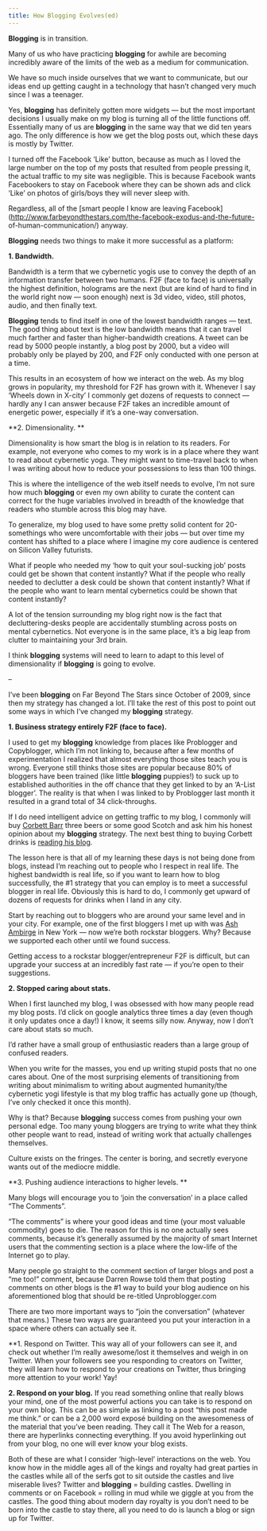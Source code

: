 ```yaml
---
title: How Blogging Evolves(ed)
---
```


**Blogging** is in transition.

Many of us who have practicing **blogging** for awhile are becoming incredibly
aware of the limits of the web as a medium for communication.

We have so much inside ourselves that we want to communicate, but our ideas
end up getting caught in a technology that hasn’t changed very much since I
was a teenager.

Yes, **blogging** has definitely gotten more widgets — but the most important
decisions I usually make on my blog is turning all of the little functions
off. Essentially many of us are **blogging** in the same way that we did ten
years ago. The only difference is how we get the blog posts out, which these
days is mostly by Twitter.

I turned off the Facebook ‘Like’ button, because as much as I loved the large
number on the top of my posts that resulted from people pressing it, the
actual traffic to my site was negligible. This is because Facebook wants
Facebookers to stay on Facebook where they can be shown ads and click ‘Like’
on photos of girls/boys they will never sleep with.

Regardless, all of the [smart people I know are leaving
Facebook](http://www.farbeyondthestars.com/the-facebook-exodus-and-the-future-
of-human-communication/) anyway.

**Blogging** needs two things to make it more successful as a platform:

**1\. Bandwidth.**

Bandwidth is a term that we cybernetic yogis use to convey the depth of an
information transfer between two humans. F2F (face to face) is universally the
highest definition, holograms are the next (but are kind of hard to find in
the world right now — soon enough) next is 3d video, video, still photos,
audio, and then finally text.

**Blogging** tends to find itself in one of the lowest bandwidth ranges — text. The good thing about text is the low bandwidth means that it can travel much farther and faster than higher-bandwidth creations. A tweet can be read by 5000 people instantly, a blog post by 2000, but a video will probably only be played by 200, and F2F only conducted with one person at a time.

This results in an ecosystem of how we interact on the web. As my blog grows
in popularity, my threshold for F2F has grown with it. Whenever I say ‘Wheels
down in X-city’ I commonly get dozens of requests to connect — hardly any I
can answer because F2F takes an incredible amount of energetic power,
especially if it’s a one-way conversation.

**2\. Dimensionality. **

Dimensionality is how smart the blog is in relation to its readers. For
example, not everyone who comes to my work is in a place where they want to
read about cybernetic yoga. They might want to time-travel back to when I was
writing about how to reduce your possessions to less than 100 things.

This is where the intelligence of the web itself needs to evolve, I’m not sure
how much **blogging** or even my own ability to curate the content can correct
for the huge variables involved in breadth of the knowledge that readers who
stumble across this blog may have.

To generalize, my blog used to have some pretty solid content for
20-somethings who were uncomfortable with their jobs — but over time my
content has shifted to a place where I imagine my core audience is centered on
Silicon Valley futurists.

What if people who needed my ‘how to quit your soul-sucking job’ posts could
get be shown that content instantly? What if the people who really needed to
declutter a desk could be shown that content instantly? What if the people who
want to learn mental cybernetics could be shown that content instantly?

A lot of the tension surrounding my blog right now is the fact that
decluttering-desks people are accidentally stumbling across posts on mental
cybernetics. Not everyone is in the same place, it’s a big leap from clutter
to maintaining your 3rd brain.

I think **blogging** systems will need to learn to adapt to this level of
dimensionality if **blogging** is going to evolve.

–

I’ve been **blogging** on Far Beyond The Stars since October of 2009, since
then my strategy has changed a lot. I’ll take the rest of this post to point
out some ways in which I’ve changed my **blogging** strategy.

**1\. Business strategy entirely F2F (face to face).**

I used to get my **blogging** knowledge from places like Problogger and
Copyblogger, which I’m not linking to, because after a few months of
experimentation I realized that almost everything those sites teach you is
wrong. Everyone still thinks those sites are popular because 80% of bloggers
have been trained (like little **blogging** puppies!) to suck up to
established authorities in the off chance that they get linked to by an
‘A-List blogger’. The reality is that when I was linked to by Problogger last
month it resulted in a grand total of 34 click-throughs.

If I do need intelligent advice on getting traffic to my blog, I commonly will
buy [Corbett Barr](http://www.corbettbarr.com/) three beers or some good
Scotch and ask him his honest opinion about my **blogging** strategy. The next
best thing to buying Corbett drinks is [reading his
blog](http://www.thinktraffic.net/).

The lesson here is that all of my learning these days is not being done from
blogs, instead I’m reaching out to people who I respect in real life. The
highest bandwidth is real life, so if you want to learn how to blog
successfully, the #1 strategy that you can employ is to meet a successful
blogger in real life. Obviously this is hard to do, I commonly get upward of
dozens of requests for drinks when I land in any city.

Start by reaching out to bloggers who are around your same level and in your
city. For example, one of the first bloggers I met up with was [Ash
Ambirge](http://www.themiddlefingerproject.org/) in New York — now we’re both
rockstar bloggers. Why? Because we supported each other until we found
success.

Getting access to a rockstar blogger/entrepreneur F2F is difficult, but can
upgrade your success at an incredibly fast rate — if you’re open to their
suggestions.

**2\. Stopped caring about stats.**

When I first launched my blog, I was obsessed with how many people read my
blog posts. I’d click on google analytics three times a day (even though it
only updates once a day!) I know, it seems silly now. Anyway, now I don’t care
about stats so much.

I’d rather have a small group of enthusiastic readers than a large group of
confused readers.

When you write for the masses, you end up writing stupid posts that no one
cares about. One of the most surprising elements of transitioning from writing
about minimalism to writing about augmented humanity/the cybernetic yogi
lifestyle is that my blog traffic has actually gone up (though, I’ve only
checked it once this month).

Why is that? Because **blogging** success comes from pushing your own personal
edge. Too many young bloggers are trying to write what they think other people
want to read, instead of writing work that actually challenges themselves.

Culture exists on the fringes. The center is boring, and secretly everyone
wants out of the mediocre middle.

**3\. Pushing audience interactions to higher levels. **

Many blogs will encourage you to ‘join the conversation’ in a place called
“The Comments”.

“The comments” is where your good ideas and time (your most valuable
commodity) goes to die. The reason for this is no one actually sees comments,
because it’s generally assumed by the majority of smart Internet users that
the commenting section is a place where the low-life of the Internet go to
play.

Many people go straight to the comment section of larger blogs and post a “me
too!” comment, because Darren Rowse told them that posting comments on other
blogs is the #1 way to build your blog audience on his aforementioned blog
that should be re-titled Unproblogger.com

There are two more important ways to “join the conversation” (whatever that
means.) These two ways are guaranteed you put your interaction in a space
where others can actually see it.

**1\. Respond on Twitter. This way all of your followers can see it, and check out whether I’m really awesome/lost it themselves and weigh in on Twitter. When your followers see you responding to creators on Twitter, they will learn how to respond to your creations on Twitter, thus bringing more attention to your work! Yay!

**2\. Respond on your blog.** If you read something online that really blows your mind, one of the most powerful actions you can take is to respond on your own blog. This can be as simple as linking to a post “this post made me think.” or can be a 2,000 word exposé building on the awesomeness of the material that you’ve been reading. They call it The Web for a reason, there are hyperlinks connecting everything. If you avoid hyperlinking out from your blog, no one will ever know your blog exists.

Both of these are what I consider ‘high-level’ interactions on the web. You
know how in the middle ages all of the kings and royalty had great parties in
the castles while all of the serfs got to sit outside the castles and live
miserable lives? Twitter and **blogging** = building castles. Dwelling in
comments or on Facebook = rolling in mud while we giggle at you from the
castles. The good thing about modern day royalty is you don’t need to be born
into the castle to stay there, all you need to do is launch a blog or sign up
for Twitter.